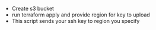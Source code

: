 * Create s3 bucket
* run terraform apply and provide region for key to upload
* This script sends your ssh key to region you specify
